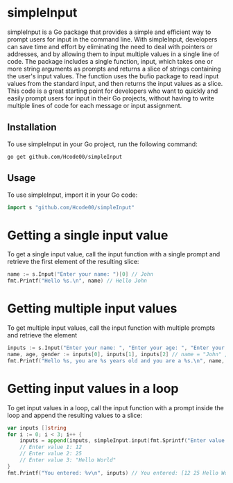 # simpleInput

simpleInput is a Go package that provides a simple and efficient way to prompt users for input in the command line.
With simpleInput, developers can save time and effort by eliminating the need to deal with pointers or addresses, and by allowing them to input multiple values in a single line of code.
The package includes a single function, input, which takes one or more string arguments as prompts and returns a slice of strings containing the user's input values.
The function uses the bufio package to read input values from the standard input, and then returns the input values as a slice.
This code is a great starting point for developers who want to quickly and easily prompt users for input in their Go projects, without having to write multiple lines of code for each message or input assignment.

## Installation

To use simpleInput in your Go project, run the following command:

`go get github.com/Hcode00/simpleInput`

## Usage

To use simpleInput, import it in your Go code:

```go
import s "github.com/Hcode00/simpleInput"
```

# Getting a single input value

To get a single input value, call the input function with a single prompt and retrieve the first element of the resulting slice:

```go
name := s.Input("Enter your name: ")[0] // John
fmt.Printf("Hello %s.\n", name) // Hello John
```

# Getting multiple input values

To get multiple input values, call the input function with multiple prompts and retrieve the element

```go
inputs := s.Input("Enter your name: ", "Enter your age: ", "Enter your gender: ") // John 21 Male
name, age, gender := inputs[0], inputs[1], inputs[2] // name = "John" , age = "21" , gender = "Male"
fmt.Printf("Hello %s, you are %s years old and you are a %s.\n", name, age, gender) //Hello John, you are 21 years old and you are a Male.\n
```

# Getting input values in a loop

To get input values in a loop, call the input function with a prompt inside the loop and append the resulting values to a slice:

```go
var inputs []string
for i := 0; i < 3; i++ {
    inputs = append(inputs, simpleInput.input(fmt.Sprintf("Enter value %d: ", i+1))[0])
    // Enter value 1: 12
    // Enter value 2: 25
    // Enter value 3: "Hello World"
}
fmt.Printf("You entered: %v\n", inputs) // You entered: [12 25 Hello World]
```
